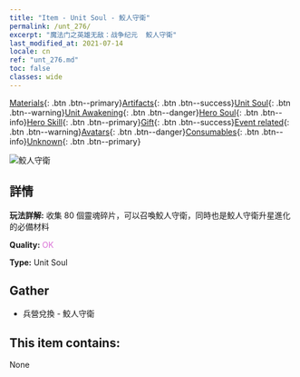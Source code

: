 ```yaml
---
title: "Item - Unit Soul - 鮫人守衛"
permalink: /unt_276/
excerpt: "魔法门之英雄无敌：战争纪元  鮫人守衛"
last_modified_at: 2021-07-14
locale: cn
ref: "unt_276.md"
toc: false
classes: wide
---
```

 [Materials](/ItemsCN/){: .btn .btn--primary}[Artifacts](/ItemsCN/Artifacts/){: .btn .btn--success}[Unit Soul](/ItemsCN/UnitSoul/){: .btn .btn--warning}[Unit Awakening](/ItemsCN/UnitAwakening/){: .btn .btn--danger}[Hero Soul](/ItemsCN/HeroSoul/){: .btn .btn--info}[Hero Skill](/ItemsCN/HeroSkill/){: .btn .btn--primary}[Gift](/ItemsCN/Gift/){: .btn .btn--success}[Event related](/ItemsCN/Events/){: .btn .btn--warning}[Avatars](/ItemsCN/Avatars/){: .btn .btn--danger}[Consumables](/ItemsCN/Consumables/){: .btn .btn--info}[Unknown](/ItemsCN/Unknown/){: .btn .btn--primary}

 ![鮫人守衛](/images/u/ti_yurenyongshi.jpg)

## 詳情
 **玩法詳解:** 收集 80 個靈魂碎片，可以召喚鮫人守衛，同時也是鮫人守衛升星進化的必備材料

 **Quality:** <span style="color: #DA70D6">OK</span>

 **Type:** Unit Soul

## Gather

*    兵營兌換 - 鮫人守衛 

## This item contains:

  None

